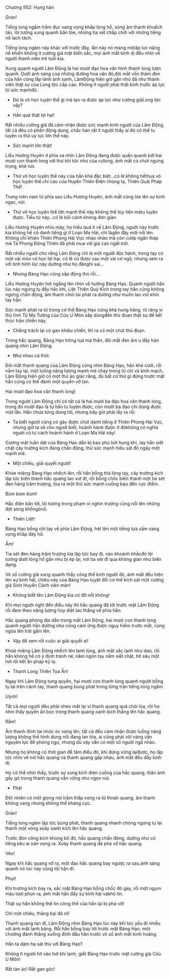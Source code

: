 




Chương 952: Hung hãn


Grào!

Tiếng long ngầm trầm đục vang vọng khắp lòng hồ, sóng âm thanh khuếch tán, lôi tương xung quanh bắn tóe, những tia sét chấp chới với những tiếng nổ lách tách.

Tiếng long ngâm này khác với trước đây, lần này nó mang mộtáp lực nặng nề khiến không ít cường giả mặt biến sắc, mọi ánh mắt kinh dị đều nhìn về người thanh niên trẻ tuổi kia.

Xung quanh người Lâm Động là hai mươi đạo hoa văn hình thanh long lượn quanh. Dưới ánh sáng của những đường hoa văn đó,đôi mắt vốn thâm đen của hắn cũng lấp lánh ánh xanh, LâmĐộng hiện giờ gần như đã như thành viên thật sự của Long tộc cấp cao. Không ít người phải thất kinh trước áp lực từ sức mạnhđó.

- Đó là võ học luyện thể gì mà tạo ra được áp lực như cường giảLong tộc vậy?

- Hắn quả thật lợi hại!

Rất nhiều cường giả đã cảm nhận được sức mạnh kinh người của Lâm Động, tất cả đều có phần động dung, chắc hản rất ít người thấy ai đó có thể tu luyện ra thứ uy lực lớn thế này.

- Sức mạnh lớn thật!

Liễu Hương Huyên ở phía xa nhìn Lâm Động đang được quấn quanh bởi hai mươi con thanh long với thứ khí tức như của cựlong, ánh mắt có chút ngưng trọng, khẽ nói.

- Thứ võ học luyện thể này của hắn khá đặc biệt…có lẽ không hềthua võ học luyện thể chí cao của Huyền Thiên Điện chúng ta, Thiên Quái Pháp Thể!

Trung niên nam tử phía sau Liễu Hương Huyên, ánh mắt cũng lóe lên sự kinh ngạc, nói.

- Thứ võ học luyện thể lớn mạnh thế này không thể tùy tiện màtu luyện được. Tiểu tử này…có lẽ bối cảnh không đơn giản.

Liễu Hương Huyên nhíu mày, họ hiểu quá ít về Lâm Động, người này trước kia không hề có danh tiếng gì ở Loạn Ma Hải, chỉ làgần đây mới nổi lên. Không chỉ khién Thiên Phong Hải Vực nháo nhào mà còn cướp ngân tháp mà Tà Phong Động Thiên đã phải mua với giá cao ngất trời.

Rất nhiều người cho rằng Lâm Động chỉ là một người độc hành, trong tay có một vài món võ học lợi hại, có lẽ có được sau một vài cơ ngộ, nhưng xem ra với tình hình lúc này dường như họ đãnghĩ sai…

- Nhưng Bàng Hạo cũng sắp động thủ rồi…

Liễu Hương Huyên hơi ngẩng lên nhìn về hướng Bàng Hạo. Quanh người hắn lúc này ngưng tụ đầy hắc khí, Liệt Thiên Quỷ Kích trong tay hắn cũng không ngừng chấn động, âm thanh chói tai phát ra dường như muốn lao vút khỏi tay hắn.

Sức mạnh phát ra từ trong cơ thể Bàng Hạo cũng khá hung hăng, rõ ràng vị thủ lĩnh Tứ Ma Tướng của Cửu U Môn sắp dùngđến thủ đoạn thật sự để kết thúc trận chiến này.

- Chẳng trách lại có gan khiêu chiến, thì ra có một chút thủ đoạn.

Trong hắc quang, Bàng Hạo trông tựa ma thần, đôi mắt đen âm u đầy hán quang nhìn Lâm Động.

- Như nhau cả thôi.

Đôi mắt thanh quang của Lâm Động cũng nhìn Bàng Hạo, hắn khẽ cười, rồi nắm tay lại, một luồng năng lượng mạnh mẽ chạy trong tứ chi và kinh mạch, Lâm Động hiện giờ có một thứ ảo giác rằng, dù bất cứ thứ gì đứng trước mặt hắn cũng có thể đánh một quyền vỡ tan.

Hai mươi đạo hoa văn thanh long!

Trong người Lâm Động chỉ có tất cả là hai mươi ba đạo hoa văn thanh long, trong đó mười đạo là tự hắn tu luyện được, còn mười ba đạo chỉ dùng được một lần. Hắn chưa từng dùng tới, nhưng bây giờ phải lấy ra rồi.

- Ta biết ngươi cũng có gây được chút danh tiếng ở Thiên Phong Hải Vực, nhưng giờ ta sẽ cho ngươi biết, hoành hành được ở đókhông có nghĩa ngươi có tư cách hoành hành ở Loạn Ma Hải này!

Gương mặt tuấn dật của Bàng Hạo dần bị bao phủ bởi hung khí, tay hắn siết chặt cây trường kích đang chấn động, thứ sức mạnh hiếu sát đó ngày một mạnh mẽ.

- Một chiêu, giải quyết ngươi!

Khóe miệng Bàng Hạo nhếch lên, rồi hắn bỗng thả lỏng tay, cây trường kích lập tức biến thành hắc quang lao vút đi, rồi bỗng chốc biến thành một tia sét đen hàng trăm trượng, tỏa ra một thứ sức mạnh cuồng bạo đến cực điểm.

Bùm bùm bùm!

Hắc điện bắn tới, lôi tương trong phạm vi nghìn trượng cũng nổi lên những đợt sóng khổngỏnồ.

- Thiên Liệt!

Bàng Hạo bỗng chỉ tay về phía Lâm Động, hét lên một tiếng tựa sấm vang vọng khắp đáy hồ.

Ầm!

Tia sét đen hàng trăm trượng kia lập tức bay đi, vào khoảnh khắcđó lôi tương dưới lòng hồ gần như bị ép lại, nơi tia sét đi qua không gian như biến dạng.

Vô số cường giả xung quanh thấy công thế kinh người đó, ánh mắt đều hiện lên sự kinh hãi, chiêu này của Bàng Hạo tuyệt đối có thể kích sát một cường giả Sinh Huyền Cảnh viên mãn!

- Không biết tên Lâm Động kia có đỡ nổi không!

Khi mọi người nghĩ đến điều này thì hắc quang đã tới trước mặt Lâm Động rồi đem theo năng lượng hủy diệt lao thẳng về phía hắn.

Hắc quang phóng đại dần trong mắt Lâm Động, hai mươi con thanh long quanh người hắn dường như cũng cảm ứng được nguy hiểm trước mắt, cùng ngửa lên trời gầm lên.

- Vậy để xem rốt cuộc ai giải quyết ai!

Khóe miệng Lâm Động nhếch lên lạnh lùng, ánh mắt sắc lạnh như dao, rồi hắn không hề có ý định tránh né, năm ngón tay nắm siết chặt, hít sâu một hơi rồi kết ấn pháp kỳ lạ.

- Thanh Long Thiên Tọa Ấn!

Ngay khi Lâm Động tung quyền, hai mươi con thanh long quanh người bỗng tụ lại trên cánh tay, thanh quang bùng phát trong từng trận tiếng long ngâm.

Uỳnh!

Tất cả mọi người đều phải nheo mắt lại vì thanh quang quá chói lòa, rồi họ nhìn thấy quyền ấn bọc trong thanh quang oanh kích thẳng lên hắc quang.

Rầm!

Âm thanh đinh tai nhức óc vang lên, tất cả đều cảm nhận được luồng năng lượng không thể hình dung nổi đang lan tỏa, ai cũng phải vội vàng vận nguyên lực để phòng ngự, nhưng dù vậy vẫn có một số người ngã nhào.

Nhưng họ không có thời gian để tâm điều đó, khi đứng vững lạiđược, họ lập tức nhìn về nơi hắc quang và thanh quang gặp nhau, ánh mắt đều đầy kinh dị.

Họ có thể nhìn thấy, trước sự xung kích điên cuồng của hắc quang, thân ảnh gầy gò trong thanh quang vẫn vững như ngọn núi.

- Phá!

Đột nhiên có một giọng nói trầm thấp vọng ra từ thnah quang, âm thanh không vang nhưng không thể kháng cực.

Grào!

Tiếng long ngâm lập tức bùng phát, thanh quang nhanh chóng ngưng tụ lại thành một vòng xoáy oanh kích lên hắc quang.

Trước đòn công kích khủng bố đó, hắc quang chấn động, dường như có tiếng kêu ai oán vọng ra. Xoáy thanh quang đã phá vỡ hắc quang.

Vèo!

Ngay khi hắc quang vỡ ra, một đạo hắc quang bay ngược ra sau,ánh sáng quanh nó lúc này cũng tối hẳn đi.

Phụt!

Khi trường kích bay ra, sắc mặt Bàng Hạo bỗng chốc đỏ gay, rồi một ngụm máu tươi phun ra, ánh mắt hắn đầy sự kinh hãi vàkhó tin.

Thật sự hắn không thể tin công thế của hắn lại bị phá vỡ!

Chỉ một chiêu, thắng bại đã rõ!

Thanh quang tan đi, Lâm Động nhìn Bàng Hạo lúc này khí tức yếu đi nhiều với ánh mắt lạnh băng. Rồi hắn bỗng bay tới trước mặt Bàng Hạo, một chưởng đánh thẳng xuống đỉnh đầu hắn trước vô số ánh mắt kinh hoàng.

Hắn ta dám hạ sát thủ với Bàng Hạo?

Không ít người hít vào hơi khí lạnh, giết Bàng Hạo trước mặt cường giả Cửu U Môn!

Rất tàn ác! Rất gan góc!




